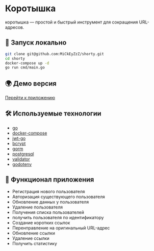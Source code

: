# Коротышка

коротышка — простой и быстрый инструмент для сокращения URL-адресов.

## 🚀 Запуск локально

```zsh
git clone git@github.com:MiCkEyZzZ/shorty.git
cd shorty
docker-compose up -d
go run cmd/main.go
```

## 🌍 Демо версия

[Перейти к приложению]()

## 🛠 Используемые технологии

- [go](https://go.dev/)
- [docker-compose](https://docs.docker.com/compose/)
- [jwt-go](https://github.com/golang-jwt/jwt)
- [bcrypt](https://github.com/golang/crypto)
- [gorm](https://github.com/go-gorm/gorm)
- [postgresql](https://www.postgresql.org/)
- [validator](https://github.com/go-playground/validator)
- [godotenv](https://github.com/joho/godotenv)

## 📌 Функционал приложения

- Регистрация нового пользователя
- Авторизация существующего пользователя
- Обновление данных у пользователя
- Удаление пользователя
- Получения списка пользователей
- получить пользователя по идентификатору
- Создание коротких ссылок
- Перенправление на оригинальный URL-адрес
- Обновление ссылки
- Удаление ссылки
- Получить статистику
